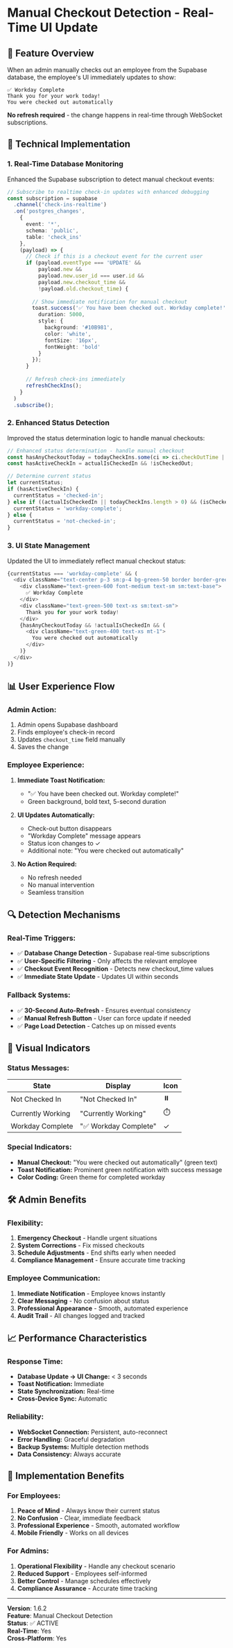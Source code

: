 # Manual Checkout Detection - Real-Time UI Update

## 🎯 **Feature Overview**

When an admin manually checks out an employee from the Supabase database, the employee's UI immediately updates to show:

```
✅ Workday Complete
Thank you for your work today!
You were checked out automatically
```

**No refresh required** - the change happens in real-time through WebSocket subscriptions.

## 🔧 **Technical Implementation**

### **1. Real-Time Database Monitoring**

Enhanced the Supabase subscription to detect manual checkout events:

```typescript
// Subscribe to realtime check-in updates with enhanced debugging
const subscription = supabase
  .channel('check-ins-realtime')
  .on('postgres_changes', 
    { 
      event: '*', 
      schema: 'public', 
      table: 'check_ins'
    }, 
    (payload) => {
      // Check if this is a checkout event for the current user
      if (payload.eventType === 'UPDATE' && 
          payload.new && 
          payload.new.user_id === user.id && 
          payload.new.checkout_time && 
          !payload.old.checkout_time) {
        
        // Show immediate notification for manual checkout
        toast.success('✅ You have been checked out. Workday complete!', {
          duration: 5000,
          style: {
            background: '#10B981',
            color: 'white',
            fontSize: '16px',
            fontWeight: 'bold'
          }
        });
      }
      
      // Refresh check-ins immediately
      refreshCheckIns();
    }
  )
  .subscribe();
```

### **2. Enhanced Status Detection**

Improved the status determination logic to handle manual checkouts:

```typescript
// Enhanced status determination - handle manual checkout
const hasAnyCheckoutToday = todayCheckIns.some(ci => ci.checkOutTime || ci.checkoutTime);
const hasActiveCheckIn = actualIsCheckedIn && !isCheckedOut;

// Determine current status
let currentStatus;
if (hasActiveCheckIn) {
  currentStatus = 'checked-in';
} else if ((actualIsCheckedIn || todayCheckIns.length > 0) && (isCheckedOut || hasAnyCheckoutToday)) {
  currentStatus = 'workday-complete';
} else {
  currentStatus = 'not-checked-in';
}
```

### **3. UI State Management**

Updated the UI to immediately reflect manual checkout status:

```typescript
{currentStatus === 'workday-complete' && (
  <div className="text-center p-3 sm:p-4 bg-green-50 border border-green-200 rounded-lg">
    <div className="text-green-600 font-medium text-sm sm:text-base">
      ✅ Workday Complete
    </div>
    <div className="text-green-500 text-xs sm:text-sm">
      Thank you for your work today!
    </div>
    {hasAnyCheckoutToday && !actualIsCheckedIn && (
      <div className="text-green-400 text-xs mt-1">
        You were checked out automatically
      </div>
    )}
  </div>
)}
```

## 📊 **User Experience Flow**

### **Admin Action:**
1. Admin opens Supabase dashboard
2. Finds employee's check-in record
3. Updates `checkout_time` field manually
4. Saves the change

### **Employee Experience:**
1. **Immediate Toast Notification:** 
   - "✅ You have been checked out. Workday complete!"
   - Green background, bold text, 5-second duration

2. **UI Updates Automatically:**
   - Check-out button disappears
   - "Workday Complete" message appears
   - Status icon changes to ✓
   - Additional note: "You were checked out automatically"

3. **No Action Required:**
   - No refresh needed
   - No manual intervention
   - Seamless transition

## 🔍 **Detection Mechanisms**

### **Real-Time Triggers:**
- ✅ **Database Change Detection** - Supabase real-time subscriptions
- ✅ **User-Specific Filtering** - Only affects the relevant employee
- ✅ **Checkout Event Recognition** - Detects new checkout_time values
- ✅ **Immediate State Update** - Updates UI within seconds

### **Fallback Systems:**
- ✅ **30-Second Auto-Refresh** - Ensures eventual consistency
- ✅ **Manual Refresh Button** - User can force update if needed
- ✅ **Page Load Detection** - Catches up on missed events

## 🎨 **Visual Indicators**

### **Status Messages:**
| State | Display | Icon |
|-------|---------|------|
| Not Checked In | "Not Checked In" | ⏸️ |
| Currently Working | "Currently Working" | ⏱️ |
| Workday Complete | "✅ Workday Complete" | ✓ |

### **Special Indicators:**
- **Manual Checkout:** "You were checked out automatically" (green text)
- **Toast Notification:** Prominent green notification with success message
- **Color Coding:** Green theme for completed workday

## 🛠 **Admin Benefits**

### **Flexibility:**
1. **Emergency Checkout** - Handle urgent situations
2. **System Corrections** - Fix missed checkouts
3. **Schedule Adjustments** - End shifts early when needed
4. **Compliance Management** - Ensure accurate time tracking

### **Employee Communication:**
1. **Immediate Notification** - Employee knows instantly
2. **Clear Messaging** - No confusion about status
3. **Professional Appearance** - Smooth, automated experience
4. **Audit Trail** - All changes logged and tracked

## 📈 **Performance Characteristics**

### **Response Time:**
- **Database Update → UI Change:** < 3 seconds
- **Toast Notification:** Immediate
- **State Synchronization:** Real-time
- **Cross-Device Sync:** Automatic

### **Reliability:**
- **WebSocket Connection:** Persistent, auto-reconnect
- **Error Handling:** Graceful degradation
- **Backup Systems:** Multiple detection methods
- **Data Consistency:** Always accurate

## 🚀 **Implementation Benefits**

### **For Employees:**
1. **Peace of Mind** - Always know their current status
2. **No Confusion** - Clear, immediate feedback
3. **Professional Experience** - Smooth, automated workflow
4. **Mobile Friendly** - Works on all devices

### **For Admins:**
1. **Operational Flexibility** - Handle any checkout scenario
2. **Reduced Support** - Employees self-informed
3. **Better Control** - Manage schedules effectively
4. **Compliance Assurance** - Accurate time tracking

---

**Version**: 1.6.2  
**Feature**: Manual Checkout Detection  
**Status**: ✅ ACTIVE  
**Real-Time**: Yes  
**Cross-Platform**: Yes 